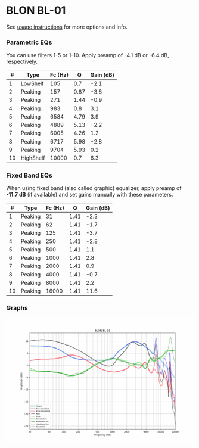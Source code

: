 # BLON BL-01
See [usage instructions](https://github.com/jaakkopasanen/AutoEq#usage) for more options and info.

### Parametric EQs
You can use filters 1-5 or 1-10. Apply preamp of -4.1 dB or -6.4 dB, respectively.

|   # | Type      |   Fc (Hz) |    Q |   Gain (dB) |
|-----|-----------|-----------|------|-------------|
|   1 | LowShelf  |       105 | 0.7  |        -2.1 |
|   2 | Peaking   |       157 | 0.87 |        -3.8 |
|   3 | Peaking   |       271 | 1.44 |        -0.9 |
|   4 | Peaking   |       983 | 0.8  |         3.1 |
|   5 | Peaking   |      6584 | 4.79 |         3.9 |
|   6 | Peaking   |      4889 | 5.13 |        -2.2 |
|   7 | Peaking   |      6005 | 4.26 |         1.2 |
|   8 | Peaking   |      6717 | 5.98 |        -2.8 |
|   9 | Peaking   |      9704 | 5.93 |         0.2 |
|  10 | HighShelf |     10000 | 0.7  |         6.3 |

### Fixed Band EQs
When using fixed band (also called graphic) equalizer, apply preamp of **-11.7 dB** (if available) and set gains manually with these parameters.

|   # | Type    |   Fc (Hz) |    Q |   Gain (dB) |
|-----|---------|-----------|------|-------------|
|   1 | Peaking |        31 | 1.41 |        -2.3 |
|   2 | Peaking |        62 | 1.41 |        -1.7 |
|   3 | Peaking |       125 | 1.41 |        -3.7 |
|   4 | Peaking |       250 | 1.41 |        -2.8 |
|   5 | Peaking |       500 | 1.41 |         1.1 |
|   6 | Peaking |      1000 | 1.41 |         2.8 |
|   7 | Peaking |      2000 | 1.41 |         0.9 |
|   8 | Peaking |      4000 | 1.41 |        -0.7 |
|   9 | Peaking |      8000 | 1.41 |         2.2 |
|  10 | Peaking |     16000 | 1.41 |        11.6 |

### Graphs
![](./BLON%20BL-01.png)
